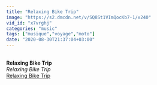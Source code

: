 ```yaml
---
title: "Relaxing Bike Trip"
image: "https://s2.dmcdn.net/v/SQ8St1VImQocKb7-1/x240"
vid_id: "x7vrghj"
categories: "music"
tags: ["musique","voyage","moto"]
date: "2020-08-30T21:37:04+03:00"
---
```

<br><b>Relaxing Bike Trip</b><br> <i>Relaxing Bike Trip</i><br> <u>Relaxing Bike Trip</u>
